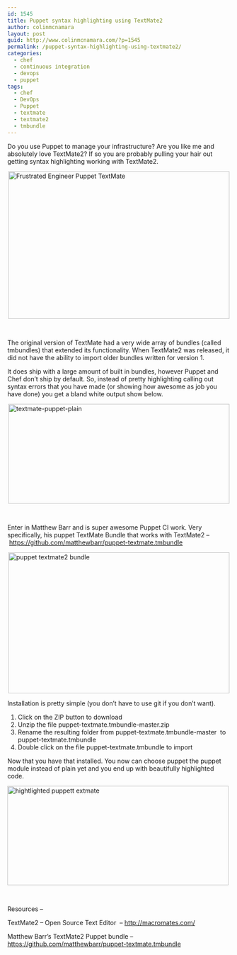 ```yaml
---
id: 1545
title: Puppet syntax highlighting using TextMate2
author: colinmcnamara
layout: post
guid: http://www.colinmcnamara.com/?p=1545
permalink: /puppet-syntax-highlighting-using-textmate2/
categories:
  - chef
  - continuous integration
  - devops
  - puppet
tags:
  - chef
  - DevOps
  - Puppet
  - textmate
  - textmate2
  - tmbundle
---
```

Do you use Puppet to manage your infrastructure? Are you like me and absolutely love TextMate2? If so you are probably pulling your hair out getting syntax highlighting working with TextMate2.

<img style="display: block; margin-left: auto; margin-right: auto;" title="Frustrated-Engineer-Puppet-TextMate.jpg" alt="Frustrated Engineer Puppet TextMate" src="http://www.colinmcnamara.com/wp-content/uploads/2013/06/Frustrated-Engineer-Puppet-TextMate.jpg" width="500" height="333" border="0" />

&nbsp;

The original version of TextMate had a very wide array of bundles (called tmbundles) that extended its functionality. When TextMate2 was released, it did not have the ability to import older bundles written for version 1.

It does ship with a large amount of built in bundles, however Puppet and Chef don&#8217;t ship by default. So, instead of pretty highlighting calling out syntax errors that you have made (or showing how awesome as job you have done) you get a bland white output show below.

<img style="display: block; margin-left: auto; margin-right: auto;" title="textmate-puppet-plain.png" alt="textmate-puppet-plain" src="http://www.colinmcnamara.com/wp-content/uploads/2013/06/textmate-puppet-plain.png" width="500" height="225" border="0" />

&nbsp;

Enter in Matthew Barr and is super awesome Puppet CI work. Very specifically, his puppet TextMate Bundle that works with TextMate2 &#8211; <https://github.com/matthewbarr/puppet-textmate.tmbundle>

<img style="display: block; margin-left: auto; margin-right: auto;" title="puppet-textmate2-bundle.png" alt="puppet textmate2 bundle" src="http://www.colinmcnamara.com/wp-content/uploads/2013/06/puppet-textmate2-bundle.png" width="500" height="318" border="0" />

Installation is pretty simple (you don&#8217;t have to use git if you don&#8217;t want).

  1. Click on the ZIP button to download
  2. Unzip the file puppet-textmate.tmbundle-master.zip
  3. Rename the resulting folder from puppet-textmate.tmbundle-master  to puppet-textmate.tmbundle
  4. Double click on the file puppet-textmate.tmbundle to import

Now that you have that installed. You now can choose puppet the puppet module instead of plain yet and you end up with beautifully highlighted code.

<img title="hightlighted-puppet-textmate.png" alt="hightlighted puppett extmate" src="http://www.colinmcnamara.com/wp-content/uploads/2013/06/hightlighted-puppet-textmate.png" width="500" height="224" border="0" />

&nbsp;

Resources &#8211;

TextMate2 &#8211; Open Source Text Editor  &#8211; <http://macromates.com/>

Matthew Barr&#8217;s TextMate2 Puppet bundle &#8211; <https://github.com/matthewbarr/puppet-textmate.tmbundle>

&nbsp;

&nbsp;

&nbsp;